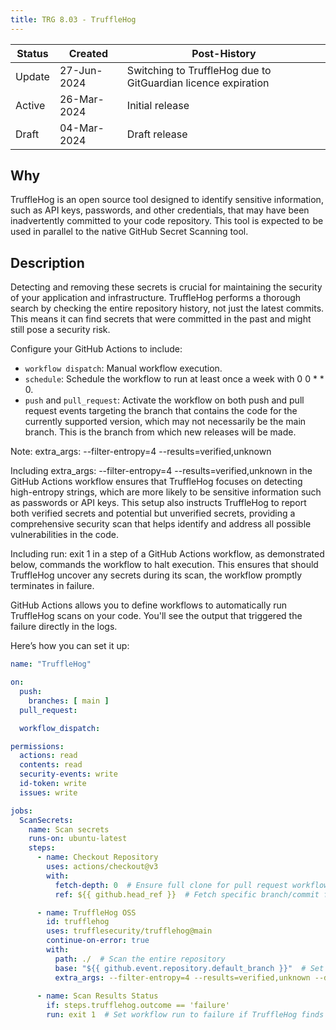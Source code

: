 ```yaml
---
title: TRG 8.03 - TruffleHog
---
```


| Status | Created     | Post-History    |
|--------|-------------|-----------------|
| Update | 27-Jun-2024 | Switching to TruffleHog due to GitGuardian licence expiration|
| Active | 26-Mar-2024 | Initial release |
| Draft  | 04-Mar-2024 | Draft release   |

## Why

TruffleHog is an open source tool designed to identify sensitive information, such as API keys, passwords, and other credentials, that may have been inadvertently committed to your code repository. This tool is expected to be used in parallel to the native GitHub Secret Scanning tool.

## Description

Detecting and removing these secrets is crucial for maintaining the security of your application and infrastructure. TruffleHog performs a thorough search by checking the entire repository history, not just the latest commits. This means it can find secrets that were committed in the past and might still pose a security risk.

Configure your GitHub Actions to include:

- `workflow dispatch`: Manual workflow execution.
- `schedule`: Schedule the workflow to run at least once a week with 0 0 * * 0.
- `push` and `pull_request`: Activate the workflow on both push and pull request events targeting the branch that contains the code for the currently supported version, which may not necessarily be the main branch. This is the branch from which new releases will be made.

Note: extra_args: --filter-entropy=4 --results=verified,unknown

Including extra_args: --filter-entropy=4 --results=verified,unknown in the GitHub Actions workflow ensures that TruffleHog focuses on detecting high-entropy strings, which are more likely to be sensitive information such as passwords or API keys. This setup also instructs TruffleHog to report both verified secrets and potential but unverified secrets, providing a comprehensive security scan that helps identify and address all possible vulnerabilities in the code.

Including run: exit 1 in a step of a GitHub Actions workflow, as demonstrated below, commands the workflow to halt execution. This ensures that should TruffleHog uncover any secrets during its scan, the workflow promptly terminates in failure.

GitHub Actions allows you to define workflows to automatically run TruffleHog scans on your code. You'll see the output that triggered the failure directly in the logs.

Here’s how you can set it up:

```yml
name: "TruffleHog"

on:
  push:
    branches: [ main ]
  pull_request:

  workflow_dispatch:

permissions:
  actions: read
  contents: read
  security-events: write
  id-token: write
  issues: write

jobs:
  ScanSecrets:
    name: Scan secrets
    runs-on: ubuntu-latest
    steps:
      - name: Checkout Repository
        uses: actions/checkout@v3
        with:
          fetch-depth: 0  # Ensure full clone for pull request workflows
          ref: ${{ github.head_ref }}  # Fetch specific branch/commit for pull requests

      - name: TruffleHog OSS
        id: trufflehog
        uses: trufflesecurity/trufflehog@main
        continue-on-error: true
        with:
          path: ./  # Scan the entire repository
          base: "${{ github.event.repository.default_branch }}"  # Set base branch for comparison (pull requests)
          extra_args: --filter-entropy=4 --results=verified,unknown --debug
      
      - name: Scan Results Status
        if: steps.trufflehog.outcome == 'failure'
        run: exit 1  # Set workflow run to failure if TruffleHog finds secrets 
```
